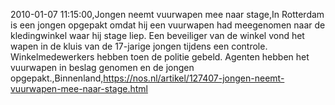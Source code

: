 2010-01-07 11:15:00,Jongen neemt vuurwapen mee naar stage,In Rotterdam is een jongen opgepakt omdat hij een vuurwapen had meegenomen naar de kledingwinkel waar hij stage liep. Een beveiliger van de winkel vond het wapen in de kluis van de 17-jarige jongen tijdens een controle. Winkelmedewerkers hebben toen de politie gebeld. Agenten hebben het vuurwapen in beslag genomen en de jongen opgepakt.,Binnenland,https://nos.nl/artikel/127407-jongen-neemt-vuurwapen-mee-naar-stage.html